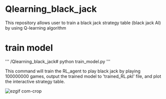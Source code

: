 # Qlearning_black_jack
This repository allows user to train a black jack strategy table (black jack AI) by using Q-learning algorithm 

# train model
'''
/Qlearning_black_jack#  python train_model.py
'''

This command will train the RL_agent to play black jack by playing 100000000 games, output the trained model to 'trained_RL.pkl' file, and plot the interactive strategy table.

![ezgif com-crop](https://user-images.githubusercontent.com/27904418/53593159-d2b2d780-3b4c-11e9-8cc0-b8ede73f2542.gif)
